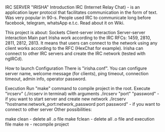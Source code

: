 IRC SERVER "IRISHA"
Introduction
IRC (Internet Relay Chat) - is an application layer protocol that facilitates communication in the form of text. Was very popular in 90-s. People used IRC to communicate long before facebook, telegram, whatsApp e.t.c. Read about it on Wiki.

This project is about:
Sockets
Client-server interaction
Server-server interaction
Main part
Irisha work according to the IRC RFCs: 1459, 2810, 2811, 2812, 2813.
It means that users can connect to the network using any client works according to the RFC (HexChat for example).
Irisha can connect to other IRC servers and create the IRC network (tested with ngIRCd).

How to launch
Configuration
There is "irisha.conf". You can configure server name, welcome message (for clients), ping timeout, connection timeout, admin info, operator password.

Execution
Run "make" command to compile project in the root.
Execute "ircserv" (./ircserv in terminal) with arguments
./ircserv "port" "password" - if you want to start server and create new network
./ircserv "hostname:network_port:network_password port password" - if you want to connect to other server
Other possibilities:

make clean - delete all .o file
make fclean - delete all .o file and execution file
make re - recompile project
